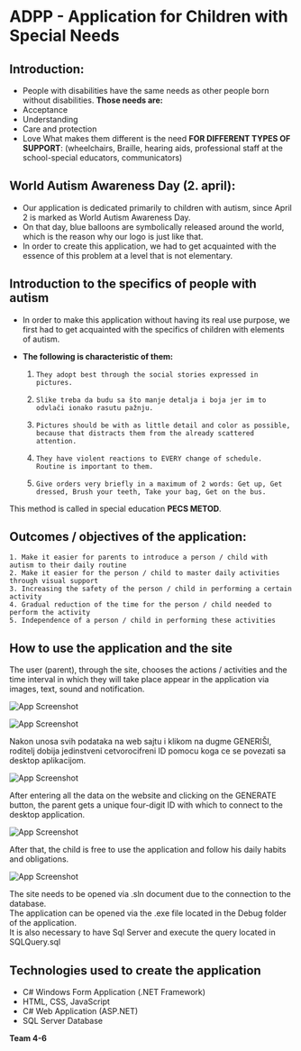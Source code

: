 # ADPP - Application for Children with Special Needs

## Introduction:

-   People with disabilities have the same needs as other people born without disabilities.
    **Those needs are:**
-   Acceptance
-   Understanding
-   Care and protection
-   Love
    What makes them different is the need **FOR DIFFERENT TYPES OF SUPPORT**: (wheelchairs, Braille, hearing aids, professional staff at the school-special educators, communicators)

## World Autism Awareness Day (2. april):

-   Our application is dedicated primarily to children with autism, since April 2 is marked as World Autism Awareness Day.
-   On that day, blue balloons are symbolically released around the world, which is the reason why our logo is just like that.
-   In order to create this application, we had to get acquainted with the essence of this problem at a level that is not elementary.

## Introduction to the specifics of people with autism

-   In order to make this application without having its real use purpose, we first had to get acquainted with the specifics of children with elements of autism.

-   **The following is characteristic of them:**
    1.     They adopt best through the social stories expressed in       pictures.
    2.     Slike treba da budu sa što manje detalja i boja jer im to odvlači ionako rasutu pažnju.
    3.     Pictures should be with as little detail and color as possible, because that distracts them from the already scattered attention.
    4.     They have violent reactions to EVERY change of schedule. Routine is important to them.
    5.     Give orders very briefly in a maximum of 2 words: Get up, Get dressed, Brush your teeth, Take your bag, Get on the bus.

This method is called in special education **PECS METOD**.

## Outcomes / objectives of the application:

    1. Make it easier for parents to introduce a person / child with autism to their daily routine
    2. Make it easier for the person / child to master daily activities through visual support
    3. Increasing the safety of the person / child in performing a certain activity
    4. Gradual reduction of the time for the person / child needed to perform the activity
    5. Independence of a person / child in performing these activities

## How to use the application and the site

The user (parent), through the site, chooses the actions / activities and the time interval in which they will take place
appear in the application via images, text, sound and notification.

![App Screenshot](https://raw.githubusercontent.com/pavlemmm/ADPP/master/Tutorijal_u_slikama/Slika1.png)

![App Screenshot](https://raw.githubusercontent.com/pavlemmm/ADPP/master/Tutorijal_u_slikama/Slika2.png)

Nakon unosa svih podataka na web sajtu i klikom na dugme GENERIŠI, roditelj dobija jedinstveni cetvorocifreni ID
pomocu koga ce se povezati sa desktop aplikacijom.

![App Screenshot](https://raw.githubusercontent.com/pavlemmm/ADPP/master/Tutorijal_u_slikama/Slika3.png)

After entering all the data on the website and clicking on the GENERATE button, the parent gets a unique four-digit ID
with which to connect to the desktop application.

![App Screenshot](https://raw.githubusercontent.com/pavlemmm/ADPP/master/Tutorijal_u_slikama/Slika4.png)

After that, the child is free to use the application and follow his daily habits and obligations.

![App Screenshot](https://raw.githubusercontent.com/pavlemmm/ADPP/master/Tutorijal_u_slikama/Slika5.png)

The site needs to be opened via .sln document due to the connection to the database.<br>
The application can be opened via the .exe file located in the Debug folder of the application.<br>
It is also necessary to have Sql Server and execute the query located in SQLQuery.sql<br>

## Technologies used to create the application

-   C# Windows Form Application (.NET Framework)
-   HTML, CSS, JavaScript
-   C# Web Application (ASP.NET)
-   SQL Server Database


<b>Team 4-6</b>
